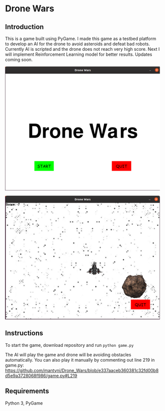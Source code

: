 # Drone Wars

## Introduction 
This is a game built using PyGame. I made this game as a testbed platform to develop an AI for the drone to avoid asteroids and defeat bad robots. Currently AI is scripted and the drone does not reach very high score. Next I will implement Reinforcement Learning model for better results. Updates coming soon.

<p align="center">
  
![Alt text](images/screen1.png?raw=true "Menu")

![Alt text](images/screen2.png?raw=true "Gameplay")

</p>

## Instructions
To start the game, download repository and run `python game.py`

The AI will play the game and drone will be avoiding obstacles automatically. 
You can also play it manually by commenting out line 219 in game.py: 
https://github.com/mantyni/Drone_Wars/blob/e337aaceb360381c32fd00b8d5e9a3728068f986/game.py#L219 

## Requirements
Python 3, PyGame


